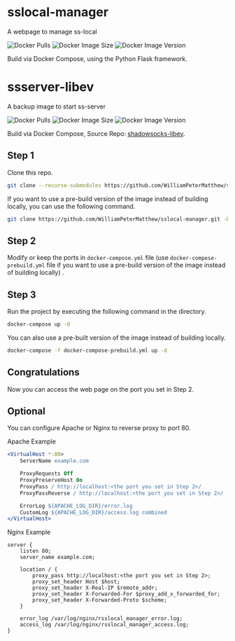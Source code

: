# sslocal-manager
A webpage to manage ss-local

![Docker Pulls](https://img.shields.io/docker/pulls/petermatthew/sslocal-manager)
![Docker Image Size](https://img.shields.io/docker/image-size/petermatthew/sslocal-manager)
![Docker Image Version](https://img.shields.io/docker/v/petermatthew/sslocal-manager)

Build via Docker Compose, using the Python Flask framework.

# ssserver-libev
A backup image to start ss-server

![Docker Pulls](https://img.shields.io/docker/pulls/petermatthew/ssserver-libev)
![Docker Image Size](https://img.shields.io/docker/image-size/petermatthew/ssserver-libev)
![Docker Image Version](https://img.shields.io/docker/v/petermatthew/ssserver-libev)

Build via Docker Compose, Source Repo: [shadowsocks-libev](https://github.com/shadowsocks/shadowsocks-libev/).

## Step 1
Clone this repo.
```bash
git clone --recurse-submodules https://github.com/WilliamPeterMatthew/sslocal-manager.git -b proxy_local
```

If you want to use a pre-build version of the image instead of building locally, you can use the following command.
```bash
git clone https://github.com/WilliamPeterMatthew/sslocal-manager.git -b proxy_local
```

## Step 2
Modify or keep the ports in `docker-compose.yml` file (use `docker-compose-prebuild.yml` file if you want to use a pre-build version of the image instead of building locally) .

## Step 3
Run the project by executing the following command in the directory.
```bash
docker-compose up -d
```

You can also use a pre-built version of the image instead of building locally.
```bash
docker-compose -f docker-compose-prebuild.yml up -d
```

## Congratulations
Now you can access the web page on the port you set in Step 2.

## Optional
You can configure Apache or Nginx to reverse proxy to port 80.

Apache Example
```apache
<VirtualHost *:80>
    ServerName example.com

    ProxyRequests Off
    ProxyPreserveHost On
    ProxyPass / http://localhost:<the port you set in Step 2>/
    ProxyPassReverse / http://localhost:<the port you set in Step 2>/

    ErrorLog ${APACHE_LOG_DIR}/error.log
    CustomLog ${APACHE_LOG_DIR}/access.log combined
</VirtualHost>
```

Nginx Example
```nginx
server {
    listen 80;
    server_name example.com;

    location / {
        proxy_pass http://localhost:<the port you set in Step 2>;
        proxy_set_header Host $host;
        proxy_set_header X-Real-IP $remote_addr;
        proxy_set_header X-Forwarded-For $proxy_add_x_forwarded_for;
        proxy_set_header X-Forwarded-Proto $scheme;
    }

    error_log /var/log/nginx/rsslocal_manager_error.log;
    access_log /var/log/nginx/rsslocal_manager_access.log;
}

```
